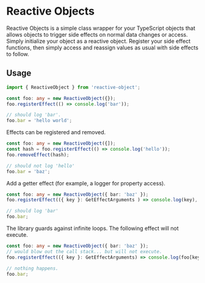 # Reactive Objects

Reactive Objects is a simple class wrapper for your TypeScript objects that allows objects to trigger side effects on normal data changes or access. Simply initialize your object as a reactive object. Register your side effect functions, then simply access and reassign values as usual with side effects to follow.

## Usage

```TypeScript
import { ReactiveObject } from 'reactive-object';

const foo: any = new ReactiveObject({});
foo.registerEffect(() => console.log('bar'));

// should log 'bar'.
foo.bar = 'hello world';
```

Effects can be registered and removed.

```TypeScript
const foo: any = new ReactiveObject({]);
const hash = foo.registerEffect(() => console.log('hello'));
foo.removeEffect(hash);

// should not log 'hello'
foo.bar = 'baz';
```

Add a getter effect (for example, a logger for property access).

```TypeScript
const foo: any = new ReactiveObject({ bar: 'baz' });
foo.registerEffect(({ key }: GetEffectArguments ) => console.log(key), 'get');

// should log 'bar'
foo.bar;
```

The library guards against infinite loops. The following effect will not execute.

```TypeScript
const foo: any = new ReactiveObject({ bar: 'baz' });
// would blow out the call stack... but will not execute.
foo.registerEffect(({ key }: GetEffectArguments) => console.log(foo[key]), 'get');

// nothing happens.
foo.bar;
```
